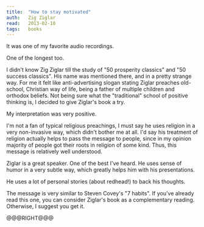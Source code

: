 ```yaml
---
title:	"How to stay motivated"
auth:	Zig Ziglar
read:	2013-02-10
tags:	books
---
```






It was one of my favorite audio recordings.

One of the longest too.

I didn't know Zig Ziglar till the study of "50 prosperity classics" and "50
success classics".  His name was mentioned there, and in a pretty strange
way.  For me it felt like anti-advertising slogan stating Ziglar preaches
old-school, Christian way of life, being a father of multiple children and
orthodox beliefs.  Not being sure what the "traditional" school of positive
thinking is, I decided to give Ziglar's book a try.

My interpretation was very positive.

I'm not a fan of typical religious preachings, I must say he uses religion
in a very non-invasive way, which didn't bother me at all.  I'd say his
treatment of religion actually helps to pass the message to people, since in
my opinion majority of people got their roots in religion of some kind.
Thus, this message is relatively well understood.

Ziglar is a great speaker. One of the best I've heard. He uses sense of
humor in a very subtle way, which greatly helps him with his presentations.

He uses a lot of personal stories (about redhead!) to back his thoughts.

The message is very similar to Steven Covey's "7 habits". If you've already
read this one, you can consider Ziglar's book as a complementary reading.
Otherwise, I suggest you get it.

@@@RIGHT@@@
